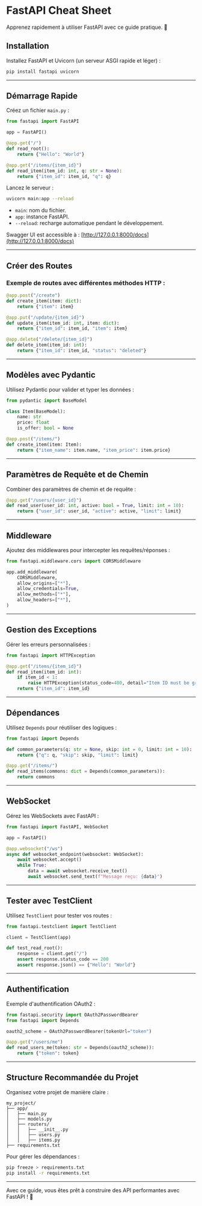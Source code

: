 # FastAPI Cheat Sheet

Apprenez rapidement à utiliser FastAPI avec ce guide pratique. 🚀

## **Installation**
Installez FastAPI et Uvicorn (un serveur ASGI rapide et léger) :
```bash
pip install fastapi uvicorn
```

---

## **Démarrage Rapide**
Créez un fichier `main.py` :
```python
from fastapi import FastAPI

app = FastAPI()

@app.get("/")
def read_root():
    return {"Hello": "World"}

@app.get("/items/{item_id}")
def read_item(item_id: int, q: str = None):
    return {"item_id": item_id, "q": q}
```

Lancez le serveur :
```bash
uvicorn main:app --reload
```
- `main`: nom du fichier.
- `app`: instance FastAPI.
- `--reload`: recharge automatique pendant le développement.

Swagger UI est accessible à : [http://127.0.0.1:8000/docs](http://127.0.0.1:8000/docs)

---

## **Créer des Routes**
### Exemple de routes avec différentes méthodes HTTP :
```python
@app.post("/create")
def create_item(item: dict):
    return {"item": item}

@app.put("/update/{item_id}")
def update_item(item_id: int, item: dict):
    return {"item_id": item_id, "item": item}

@app.delete("/delete/{item_id}")
def delete_item(item_id: int):
    return {"item_id": item_id, "status": "deleted"}
```

---

## **Modèles avec Pydantic**
Utilisez Pydantic pour valider et typer les données :
```python
from pydantic import BaseModel

class Item(BaseModel):
    name: str
    price: float
    is_offer: bool = None

@app.post("/items/")
def create_item(item: Item):
    return {"item_name": item.name, "item_price": item.price}
```

---

## **Paramètres de Requête et de Chemin**
Combiner des paramètres de chemin et de requête :
```python
@app.get("/users/{user_id}")
def read_user(user_id: int, active: bool = True, limit: int = 10):
    return {"user_id": user_id, "active": active, "limit": limit}
```

---

## **Middleware**
Ajoutez des middlewares pour intercepter les requêtes/réponses :
```python
from fastapi.middleware.cors import CORSMiddleware

app.add_middleware(
    CORSMiddleware,
    allow_origins=["*"],
    allow_credentials=True,
    allow_methods=["*"],
    allow_headers=["*"],
)
```

---

## **Gestion des Exceptions**
Gérer les erreurs personnalisées :
```python
from fastapi import HTTPException

@app.get("/items/{item_id}")
def read_item(item_id: int):
    if item_id < 1:
        raise HTTPException(status_code=400, detail="Item ID must be greater than 0")
    return {"item_id": item_id}
```

---

## **Dépendances**
Utilisez `Depends` pour réutiliser des logiques :
```python
from fastapi import Depends

def common_parameters(q: str = None, skip: int = 0, limit: int = 10):
    return {"q": q, "skip": skip, "limit": limit}

@app.get("/items/")
def read_items(commons: dict = Depends(common_parameters)):
    return commons
```

---

## **WebSocket**
Gérez les WebSockets avec FastAPI :
```python
from fastapi import FastAPI, WebSocket

app = FastAPI()

@app.websocket("/ws")
async def websocket_endpoint(websocket: WebSocket):
    await websocket.accept()
    while True:
        data = await websocket.receive_text()
        await websocket.send_text(f"Message reçu: {data}")
```

---

## **Tester avec TestClient**
Utilisez `TestClient` pour tester vos routes :
```python
from fastapi.testclient import TestClient

client = TestClient(app)

def test_read_root():
    response = client.get("/")
    assert response.status_code == 200
    assert response.json() == {"Hello": "World"}
```

---

## **Authentification**
Exemple d'authentification OAuth2 :
```python
from fastapi.security import OAuth2PasswordBearer
from fastapi import Depends

oauth2_scheme = OAuth2PasswordBearer(tokenUrl="token")

@app.get("/users/me")
def read_users_me(token: str = Depends(oauth2_scheme)):
    return {"token": token}
```

---

## **Structure Recommandée du Projet**
Organisez votre projet de manière claire :
```
my_project/
├── app/
│   ├── main.py
│   ├── models.py
│   ├── routers/
│   │   ├── __init__.py
│   │   ├── users.py
│   │   ├── items.py
├── requirements.txt
```

Pour gérer les dépendances :
```bash
pip freeze > requirements.txt
pip install -r requirements.txt
```

---

Avec ce guide, vous êtes prêt à construire des API performantes avec FastAPI ! 🌟
